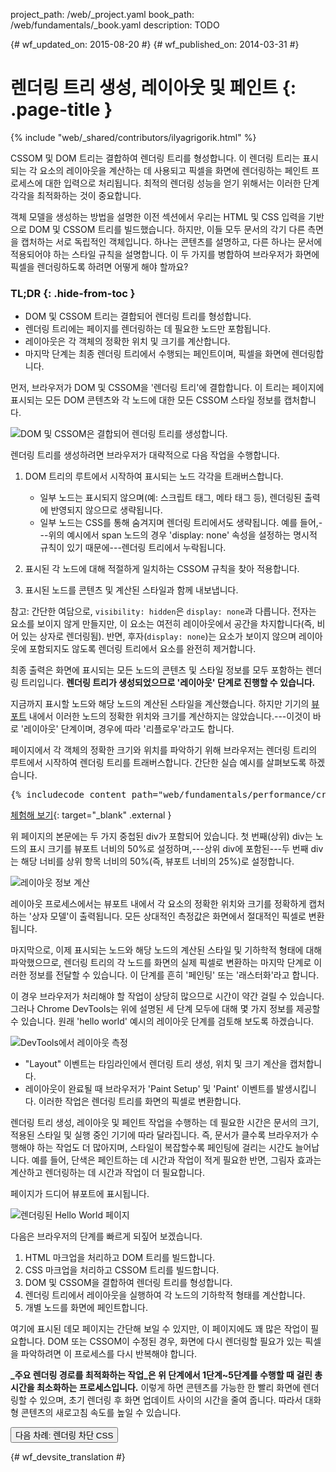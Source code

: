 project_path: /web/_project.yaml
book_path: /web/fundamentals/_book.yaml
description: TODO

{# wf_updated_on: 2015-08-20 #}
{# wf_published_on: 2014-03-31 #}

# 렌더링 트리 생성, 레이아웃 및 페인트 {: .page-title }

{% include "web/_shared/contributors/ilyagrigorik.html" %}

CSSOM 및 DOM 트리는 결합하여 렌더링 트리를 형성합니다. 이 렌더링 트리는
표시되는 각 요소의 레이아웃을 계산하는 데 사용되고 픽셀을 화면에 렌더링하는
페인트 프로세스에 대한 입력으로 처리됩니다. 최적의 렌더링 성능을 얻기 위해서는 이러한
단계 각각을 최적화하는 것이 중요합니다.

객체 모델을 생성하는 방법을 설명한 이전 섹션에서
우리는 HTML 및 CSS 입력을 기반으로 DOM 및 CSSOM 트리를 빌드했습니다. 하지만, 이들 모두 문서의
각기 다른 측면을 캡처하는 서로 독립적인 객체입니다.
하나는 콘텐츠를 설명하고, 다른 하나는 문서에 적용되어야 하는
스타일 규칙을 설명합니다. 이 두 가지를 병합하여 브라우저가
화면에 픽셀을 렌더링하도록 하려면 어떻게 해야 할까요?

### TL;DR {: .hide-from-toc }
- DOM 및 CSSOM 트리는 결합되어 렌더링 트리를 형성합니다.
- 렌더링 트리에는 페이지를 렌더링하는 데 필요한 노드만 포함됩니다.
- 레이아웃은 각 객체의 정확한 위치 및 크기를 계산합니다.
- 마지막 단계는 최종 렌더링 트리에서 수행되는 페인트이며, 픽셀을 화면에 렌더링합니다.


먼저, 브라우저가 DOM 및 CSSOM을 '렌더링 트리'에 결합합니다. 이 트리는 페이지에 표시되는 모든 DOM 콘텐츠와 각 노드에 대한 모든 CSSOM 스타일 정보를 캡처합니다.

<img src="images/render-tree-construction.png" alt="DOM 및 CSSOM은 결합되어 렌더링 트리를 생성합니다." >

렌더링 트리를 생성하려면 브라우저가 대략적으로 다음 작업을 수행합니다.

1. DOM 트리의 루트에서 시작하여 표시되는 노드 각각을 트래버스합니다.

    * 일부 노드는 표시되지 않으며(예: 스크립트 태그, 메타 태그 등), 렌더링된 출력에 반영되지 않으므로 생략됩니다.
    * 일부 노드는 CSS를 통해 숨겨지며 렌더링 트리에서도 생략됩니다. 예를 들어,---위의 예시에서 span 노드의 경우 'display: none' 속성을 설정하는 명시적 규칙이 있기 때문에---렌더링 트리에서 누락됩니다.

1. 표시된 각 노드에 대해 적절하게 일치하는 CSSOM 규칙을 찾아 적용합니다.
1. 표시된 노드를 콘텐츠 및 계산된 스타일과 함께 내보냅니다.

참고: 간단한 여담으로, `visibility: hidden`은 `display: none`과 다릅니다. 전자는 요소를 보이지 않게 만들지만, 이 요소는 여전히 레이아웃에서 공간을 차지합니다(즉, 비어 있는 상자로 렌더링됨). 반면, 후자(`display: none`)는 요소가 보이지 않으며 레이아웃에 포함되지도 않도록 렌더링 트리에서 요소를 완전히 제거합니다.

최종 출력은 화면에 표시되는 모든 노드의 콘텐츠 및 스타일 정보를 모두 포함하는 렌더링 트리입니다.  **렌더링 트리가 생성되었으므로 '레이아웃' 단계로 진행할 수 있습니다.**

지금까지 표시할 노드와 해당 노드의 계산된 스타일을 계산했습니다. 하지만 기기의 [뷰포트](/web/fundamentals/design-and-ui/responsive/fundamentals/set-the-viewport) 내에서 이러한 노드의 정확한 위치와 크기를 계산하지는 않았습니다.---이것이 바로 '레이아웃' 단계이며, 경우에 따라 '리플로우'라고도 합니다.

페이지에서 각 객체의 정확한 크기와 위치를 파악하기 위해 브라우저는 렌더링 트리의 루트에서 시작하여 렌더링 트리를 트래버스합니다. 간단한 실습 예시를 살펴보도록 하겠습니다.

<pre class="prettyprint">
{% includecode content_path="web/fundamentals/performance/critical-rendering-path/_code/nested.html" region_tag="full" adjust_indentation="auto" %}
</pre>

[체험해 보기](https://googlesamples.github.io/web-fundamentals/fundamentals/performance/critical-rendering-path/nested.html){: target="_blank" .external }

위 페이지의 본문에는 두 가지 중첩된 div가 포함되어 있습니다. 첫 번째(상위) div는 노드의 표시 크기를 뷰포트 너비의 50%로 설정하며,---상위 div에 포함된---두 번째 div는 해당 너비를 상위 항목 너비의 50%(즉, 뷰포트 너비의 25%)로 설정합니다.

<img src="images/layout-viewport.png" alt="레이아웃 정보 계산" >

레이아웃 프로세스에서는 뷰포트 내에서 각 요소의 정확한 위치와 크기를 정확하게 캡처하는 '상자 모델'이 출력됩니다. 모든 상대적인 측정값은 화면에서 절대적인 픽셀로 변환됩니다.

마지막으로, 이제 표시되는 노드와 해당 노드의 계산된 스타일 및 기하학적 형태에 대해 파악했으므로, 렌더링 트리의 각 노드를 화면의 실제 픽셀로 변환하는 마지막 단계로 이러한 정보를 전달할 수 있습니다. 이 단계를 흔히 '페인팅' 또는 '래스터화'라고 합니다.

이 경우 브라우저가 처리해야 할 작업이 상당히 많으므로 시간이 약간 걸릴 수 있습니다. 그러나 Chrome DevTools는 위에 설명된 세 단계 모두에 대해 몇 가지 정보를 제공할 수 있습니다. 원래 'hello world' 예시의 레이아웃 단계를 검토해 보도록 하겠습니다.

<img src="images/layout-timeline.png" alt="DevTools에서 레이아웃 측정" >

* "Layout" 이벤트는 타임라인에서 렌더링 트리 생성, 위치 및 크기 계산을 캡처합니다.
* 레이아웃이 완료될 때 브라우저가 'Paint Setup' 및 'Paint' 이벤트를 발생시킵니다. 이러한 작업은 렌더링 트리를 화면의 픽셀로 변환합니다.

렌더링 트리 생성, 레이아웃 및 페인트 작업을 수행하는 데 필요한 시간은 문서의 크기, 적용된 스타일 및 실행 중인 기기에 따라 달라집니다. 즉, 문서가 클수록 브라우저가 수행해야 하는 작업도 더 많아지며, 스타일이 복잡할수록 페인팅에 걸리는 시간도 늘어납니다. 예를 들어, 단색은 페인트하는 데 시간과 작업이 적게 필요한 반면, 그림자 효과는 계산하고 렌더링하는 데 시간과 작업이 더 필요합니다.

페이지가 드디어 뷰포트에 표시됩니다.

<img src="images/device-dom-small.png" alt="렌더링된 Hello World 페이지" >

다음은 브라우저의 단계를 빠르게 되짚어 보겠습니다.

1. HTML 마크업을 처리하고 DOM 트리를 빌드합니다.
1. CSS 마크업을 처리하고 CSSOM 트리를 빌드합니다.
1. DOM 및 CSSOM을 결합하여 렌더링 트리를 형성합니다.
1. 렌더링 트리에서 레이아웃을 실행하여 각 노드의 기하학적 형태를 계산합니다.
1. 개별 노드를 화면에 페인트합니다.

여기에 표시된 데모 페이지는 간단해 보일 수 있지만, 이 페이지에도 꽤 많은 작업이 필요합니다. DOM 또는 CSSOM이 수정된 경우, 화면에 다시 렌더링할 필요가 있는 픽셀을 파악하려면 이 프로세스를 다시 반복해야 합니다.

**_주요 렌더링 경로를 최적화하는 작업_은 위 단계에서 1단계~5단계를 수행할 때 걸린 총 시간을 최소화하는 프로세스입니다.** 이렇게 하면 콘텐츠를 가능한 한 빨리 화면에 렌더링할 수 있으며, 초기 렌더링 후 화면 업데이트 사이의 시간을 줄여 줍니다. 따라서 대화형 콘텐츠의 새로고침 속도를 높일 수 있습니다.

<a href="render-blocking-css" class="gc-analytics-event"
    data-category="CRP" data-label="Next / Render-Blocking CSS">
  <button>다음 차례: 렌더링 차단 CSS</button>
</a>


{# wf_devsite_translation #}
